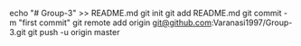 echo "# Group-3" >> README.md
git init
git add README.md
git commit -m "first commit"
git remote add origin git@github.com:Varanasi1997/Group-3.git
git push -u origin master
